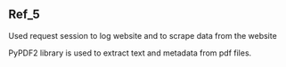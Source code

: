 ## Ref_5
Used request session to log website and to scrape data from the website

PyPDF2 library is used to extract text and metadata from pdf files.
